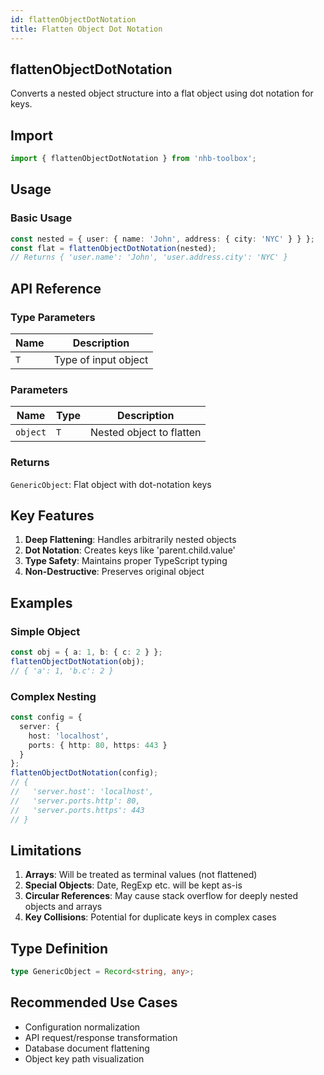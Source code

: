 ```yaml
---
id: flattenObjectDotNotation
title: Flatten Object Dot Notation
---
```


## flattenObjectDotNotation

Converts a nested object structure into a flat object using dot notation for keys.

## Import

```typescript
import { flattenObjectDotNotation } from 'nhb-toolbox';
```

## Usage

### Basic Usage

```typescript
const nested = { user: { name: 'John', address: { city: 'NYC' } } };
const flat = flattenObjectDotNotation(nested);
// Returns { 'user.name': 'John', 'user.address.city': 'NYC' }
```

## API Reference

### Type Parameters

| Name | Description |
|------|-------------|
| `T`  | Type of input object |

### Parameters

| Name | Type | Description |
|------|------|-------------|
| `object` | `T` | Nested object to flatten |

### Returns

`GenericObject`: Flat object with dot-notation keys

## Key Features

1. **Deep Flattening**: Handles arbitrarily nested objects
2. **Dot Notation**: Creates keys like 'parent.child.value'
3. **Type Safety**: Maintains proper TypeScript typing
4. **Non-Destructive**: Preserves original object

## Examples

### Simple Object

```typescript
const obj = { a: 1, b: { c: 2 } };
flattenObjectDotNotation(obj);
// { 'a': 1, 'b.c': 2 }
```

### Complex Nesting

```typescript
const config = {
  server: {
    host: 'localhost',
    ports: { http: 80, https: 443 }
  }
};
flattenObjectDotNotation(config);
// {
//   'server.host': 'localhost',
//   'server.ports.http': 80,
//   'server.ports.https': 443
// }
```

## Limitations

1. **Arrays**: Will be treated as terminal values (not flattened)
2. **Special Objects**: Date, RegExp etc. will be kept as-is
3. **Circular References**: May cause stack overflow for deeply nested objects and arrays
4. **Key Collisions**: Potential for duplicate keys in complex cases

## Type Definition

```typescript
type GenericObject = Record<string, any>;
```

## Recommended Use Cases

- Configuration normalization
- API request/response transformation
- Database document flattening
- Object key path visualization
